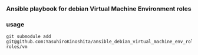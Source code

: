 ### Ansible playbook for debian Virtual Machine Environment roles

### usage

```shell
git submodule add git@github.com:YasuhiroKinoshita/ansible_debian_virtual_machine_env_roles.git roles/vm
```


